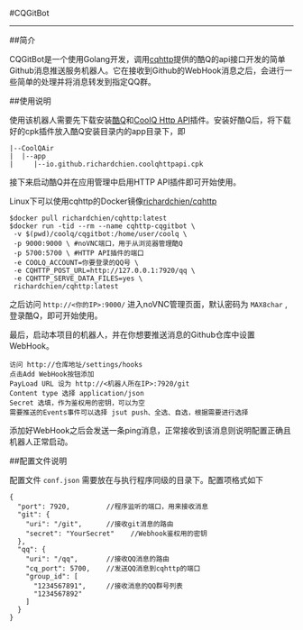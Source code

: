 #CQGitBot

---

##简介

CQGitBot是一个使用Golang开发，调用[cqhttp](https://github.com/richardchien/coolq-http-api)提供的酷Q的api接口开发的简单Github消息推送服务机器人。它在接收到Github的WebHook消息之后，会进行一些简单的处理并将消息转发到指定QQ群。

##使用说明

使用该机器人需要先下载安装[酷Q](https://cqp.cc/t/23253)和[CoolQ Http API](https://github.com/richardchien/coolq-http-api/releases)插件。安装好酷Q后，将下载好的cpk插件放入酷Q安装目录内的app目录下，即

```
|--CoolQAir
|  |--app
|     |--io.github.richardchien.coolqhttpapi.cpk
```

接下来启动酷Q并在应用管理中启用HTTP API插件即可开始使用。

Linux下可以使用cqhttp的Docker镜像[richardchien/cqhttp](https://hub.docker.com/r/richardchien/cqhttp/)

```
$docker pull richardchien/cqhttp:latest
$docker run -tid --rm --name cqhttp-cqgitbot \
 -v $(pwd)/coolq/cqgitbot:/home/user/coolq \
 -p 9000:9000 \ #noVNC端口，用于从浏览器管理酷Q
 -p 5700:5700 \ #HTTP API插件的端口
 -e COOLQ_ACCOUNT=你要登录的QQ号 \
 -e CQHTTP_POST_URL=http://127.0.0.1:7920/qq \
 -e CQHTTP_SERVE_DATA_FILES=yes \
 richardchien/cqhttp:latest
```

之后访问 `http://<你的IP>:9000/` 进入noVNC管理页面，默认密码为 `MAX8char` ,登录酷Q，即可开始使用。

最后，启动本项目的机器人，并在你想要推送消息的Github仓库中设置WebHook。

```
访问 http://仓库地址/settings/hooks
点击Add WebHook按钮添加
PayLoad URL 设为 http://<机器人所在IP>:7920/git
Content type 选择 application/json 
Secret 选填，作为鉴权用的密钥，可以为空
需要推送的Events事件可以选择 jsut push、全选、自选，根据需要进行选择 
```

添加好WebHook之后会发送一条ping消息，正常接收到该消息则说明配置正确且机器人正常启动。

##配置文件说明

配置文件 `conf.json` 需要放在与执行程序同级的目录下。配置项格式如下

```
{
  "port": 7920,         //程序监听的端口，用来接收消息
  "git": {
    "uri": "/git",      //接收git消息的路由
    "secret": "YourSecret"    //Webhook鉴权用的密钥
  },
  "qq": {
    "uri": "/qq",       //接收QQ消息的路由
    "cq_port": 5700,    //发送QQ消息到cqhttp的端口
    "group_id": [
      "1234567891",     //接收消息的QQ群号列表
      "1234567892"
    ]
  }
}
```
